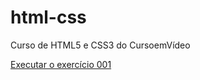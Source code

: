 # html-css
 Curso de HTML5 e CSS3 do CursoemVídeo

<a href = "https://mheloisam.github.io/html-css/exercicios/ex001/index.html"> Executar o exercício 001</a>